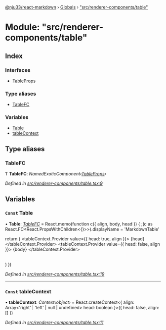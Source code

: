 [@nju33/react-markdown](../README.md) › [Globals](../globals.md) › ["src/renderer-components/table"](_src_renderer_components_table_.md)

# Module: "src/renderer-components/table"

## Index

### Interfaces

* [TableProps](../interfaces/_src_renderer_components_table_.tableprops.md)

### Type aliases

* [TableFC](_src_renderer_components_table_.md#tablefc)

### Variables

* [Table](_src_renderer_components_table_.md#const-table)
* [tableContext](_src_renderer_components_table_.md#const-tablecontext)

## Type aliases

###  TableFC

Ƭ **TableFC**: *NamedExoticComponent‹[TableProps](../interfaces/_src_renderer_components_table_.tableprops.md)›*

*Defined in [src/renderer-components/table.tsx:9](https://github.com/nju33/react-markdown/blob/b4ce032/src/renderer-components/table.tsx#L9)*

## Variables

### `Const` Table

• **Table**: *[TableFC](_src_renderer_components_table_.md#tablefc)* = React.memo(function c({ align, body, head }) {
  ;(c as React.FC<React.PropsWithChildren<{}>>).displayName = 'MarkdownTable'

  return (
    <table className="md__table">
      <thead className="md__table-head">
        <tableContext.Provider value={{ head: true, align }}>
          {head}
        </tableContext.Provider>
      </thead>
      <tbody className="md__table-body">
        <tableContext.Provider value={{ head: false, align }}>
          {body}
        </tableContext.Provider>
      </tbody>
    </table>
  )
})

*Defined in [src/renderer-components/table.tsx:19](https://github.com/nju33/react-markdown/blob/b4ce032/src/renderer-components/table.tsx#L19)*

___

### `Const` tableContext

• **tableContext**: *Context‹object›* = React.createContext<{
  align: Array<'right' | 'left' | null | undefined>
  head: boolean
}>({
  head: false,
  align: []
})

*Defined in [src/renderer-components/table.tsx:11](https://github.com/nju33/react-markdown/blob/b4ce032/src/renderer-components/table.tsx#L11)*
